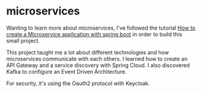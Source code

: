 # microservices

Wanting to learn more about microservices, I've followed the tutorial [How to create a Microservice application with spring boot](https://www.youtube.com/watch?v=lh1oQHXVSc0&list=PLSVW22jAG8pBnhAdq9S8BpLnZ0_jVBj0c&ab_channel=ProgrammingTechie) in order to build this small project. 

This project taught me a lot about different technologies and how microservices communicate with each others. I learned how to create an API Gateway and a service discovery with Spring Cloud. I also discovered Kafka to configure an Event Driven Architecture.

For security, it's using the Oauth2 protocol with Keycloak.
